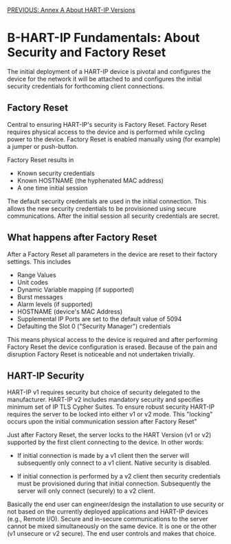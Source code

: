 [PREVIOUS: Annex A About HART-IP Versions](./A-About%20HART-IP%20Versions.r1.md)

# B-HART-IP Fundamentals: About Security and Factory Reset

The initial deployment of a HART-IP device is pivotal and configures the device for the network it will be attached to and configures the initial security credentials for forthcoming client connections.  

## Factory Reset
Central to ensuring HART-IP's security is Factory Reset. Factory Reset requires physical access to the device and is performed while cycling power to the device.  Factory Reset is enabled manually using (for example) a jumper or push-button.

Factory Reset results in 

- Known security credentials
- Known HOSTNAME (the hyphenated MAC address)
- A one time initial session

The default security credentials are used in the initial connection.  This allows the new security credentials to be provisioned using secure communications.  After the initial session all security credentials are secret.

## What happens after Factory Reset
After a Factory Reset all parameters in the device are reset to their factory settings.  This includes 

- Range Values
- Unit codes
- Dynamic Variable mapping (if supported)
- Burst messages
- Alarm levels (if supported) 
- HOSTNAME (device's MAC Address)
- Supplemental IP Ports are set to the default value of 5094
- Defaulting the Slot 0 ("Security Manager") credentials

This means physical access to the device is required and after performing Factory Reset the device configuration is erased.  Because of the pain and disruption Factory Reset is noticeable and not undertaken trivially.  


## HART-IP Security
HART-IP v1 requires security but choice of security delegated to the manufacturer.  HART-IP v2 includes mandatory security and specifies minimum set of IP TLS Cypher Suites.  To ensure robust security HART-IP requires the server to be locked into either v1 or v2 mode.  This "locking" occurs upon the initial communication session after Factory Reset"  

Just after Factory Reset, the server locks to the HART Version (v1 or v2) supported by the first client connecting to the device.  In other words:

- If initial connection is made by a v1 client then the server will subsequently only connect to a v1 client.  Native security is disabled.

- If initial connection is performed by a v2 client then security credentials must be provisioned during that initial connection.  Subsequently the server will only connect (securely) to a v2 client.

Basically the end user can engineer/design the installation to use security or not based on the currently deployed applications and HART-IP devices (e.g., Remote I/O).  Secure and in-secure communications to the server cannot be mixed simultaneously on the same device.  It is one or the other (v1 unsecure or v2 secure).  The end user controls and makes that choice.

